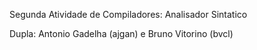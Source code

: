 Segunda Atividade de Compiladores: Analisador Sintatico

Dupla: Antonio Gadelha (ajgan) e Bruno Vitorino (bvcl)